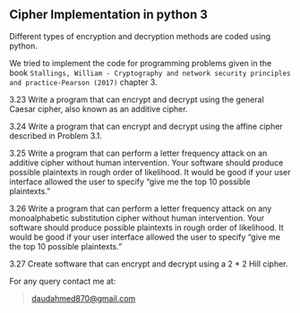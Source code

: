 ## Cipher Implementation in python 3

Different types of encryption and decryption methods are coded using python. 

We tried to implement the code for programming problems given in the book `Stallings, William - Cryptography and network security principles and practice-Pearson (2017)` chapter 3.

3.23 Write a program that can encrypt and decrypt using the general Caesar cipher, also known as an additive cipher.

3.24 Write a program that can encrypt and decrypt using the affine cipher described in Problem 3.1.

3.25 Write a program that can perform a letter frequency attack on an additive cipher without human intervention. Your software should produce possible plaintexts in rough order of likelihood. It would be good if your user interface allowed the user to specify “give me the top 10 possible plaintexts.”

3.26 Write a program that can perform a letter frequency attack on any monoalphabetic substitution cipher without human intervention. Your software should produce possible plaintexts in rough order of likelihood. It would be good if your user interface allowed the user to specify “give me the top
10 possible plaintexts.”

3.27 Create software that can encrypt and decrypt using a 2 * 2 Hill cipher.

For any query contact me at:

> daudahmed870@gmail.com
